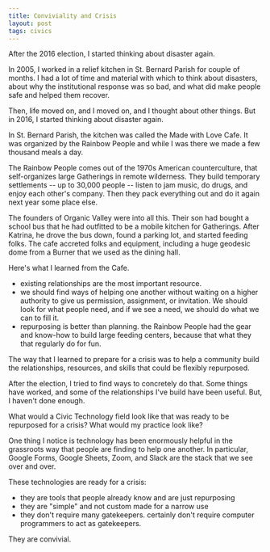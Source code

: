 ```yaml
---
title: Conviviality and Crisis
layout: post
tags: civics
---
```


After the 2016 election, I started thinking about disaster again.

In 2005, I worked in a relief kitchen in St. Bernard Parish for couple of months. I had a lot of time and material with which to think about disasters, about why the institutional response was so bad, and what did make people safe and helped them recover.

Then, life moved on, and I moved on, and I thought about other things. But in 2016, I started thinking about disaster again.

In St. Bernard Parish, the kitchen was called the Made with Love Cafe. It was organized by the Rainbow People and while I was there we made a few thousand meals a day.

The Rainbow People comes out of the 1970s American counterculture, that self-organizes large Gatherings in remote wilderness. They build temporary settlements -- up to 30,000 people -- listen to jam music, do drugs, and enjoy each other's company. Then they pack everything out and do it again next year some place else.

The founders of Organic Valley were into all this. Their son had bought a school bus that he had outfitted to be a mobile kitchen for Gatherings. After Katrina, he drove the bus down, found a parking lot, and started feeding folks. The cafe accreted folks and equipment, including a huge geodesic dome from a Burner that we used as the dining hall.

Here's what I learned from the Cafe.

* existing relationships are the most important resource.
* we should find ways of helping one another without waiting on a higher authority to give us permission, assignment, or invitation. We should look for what people need, and if we see a need, we should do what we can to fill it.
* repurposing is better than planning. the Rainbow People had the gear and know-how to build large feeding centers, because that what they that regularly do for fun.

The way that I learned to prepare for a crisis was to help a community build the relationships, resources, and skills that could be flexibly repurposed.

After the election, I tried to find ways to concretely do that. Some things have worked, and some of the relationships I've build have been useful. But, I haven't done enough.

What would a Civic Technology field look like that was ready to be repurposed for a crisis? What would my practice look like?

One thing I notice is technology has been enormously helpful in the grassroots way that people are finding to help one another. In particular, Google Forms, Google Sheets, Zoom, and Slack are the stack that we see over and over.

These technologies are ready for a crisis:

* they are tools that people already know and are just repurposing
* they are "simple" and not custom made for a narrow use
* they don't require many gatekeepers. certainly don't require computer programmers to act as gatekeepers.

They are convivial.
